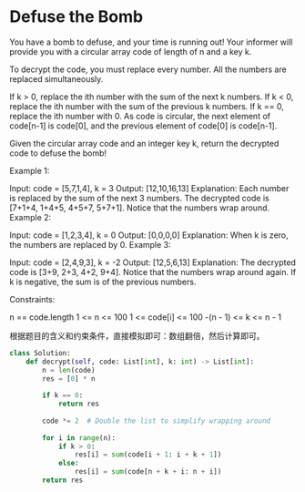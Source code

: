 # Defuse the Bomb

You have a bomb to defuse, and your time is running out! Your informer will provide you with a circular array code of length of n and a key k.

To decrypt the code, you must replace every number. All the numbers are replaced simultaneously.

If k > 0, replace the ith number with the sum of the next k numbers.
If k < 0, replace the ith number with the sum of the previous k numbers.
If k == 0, replace the ith number with 0.
As code is circular, the next element of code[n-1] is code[0], and the previous element of code[0] is code[n-1].

Given the circular array code and an integer key k, return the decrypted code to defuse the bomb!

 

Example 1:

Input: code = [5,7,1,4], k = 3
Output: [12,10,16,13]
Explanation: Each number is replaced by the sum of the next 3 numbers. The decrypted code is [7+1+4, 1+4+5, 4+5+7, 5+7+1]. Notice that the numbers wrap around.
Example 2:

Input: code = [1,2,3,4], k = 0
Output: [0,0,0,0]
Explanation: When k is zero, the numbers are replaced by 0. 
Example 3:

Input: code = [2,4,9,3], k = -2
Output: [12,5,6,13]
Explanation: The decrypted code is [3+9, 2+3, 4+2, 9+4]. Notice that the numbers wrap around again. If k is negative, the sum is of the previous numbers.
 

Constraints:

n == code.length
1 <= n <= 100
1 <= code[i] <= 100
-(n - 1) <= k <= n - 1

根据题目的含义和约束条件，直接模拟即可：数组翻倍，然后计算即可。

```python
class Solution:
    def decrypt(self, code: List[int], k: int) -> List[int]:
        n = len(code)
        res = [0] * n
        
        if k == 0:
            return res
        
        code *= 2  # Double the list to simplify wrapping around
        
        for i in range(n):
            if k > 0:
                res[i] = sum(code[i + 1: i + k + 1])
            else:
                res[i] = sum(code[n + k + i: n + i])
        return res
```
